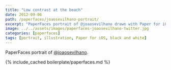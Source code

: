 ```yaml
---
title: "Low contrast at the beach"
date: 2012-09-06
path: /paperfaces/joaosevilhano-portrait/
excerpt: "PaperFaces portrait of @joaosevilhano drawn with Paper for iOS on an iPad."
image: ../../assets/images/paperfaces-joaosevilhano-twitter.jpg
categories: [paperfaces]
tags: [portrait, illustration, Paper for iOS, black and white]
---
```


PaperFaces portrait of [@joaosevilhano](https://twitter.com/joaosevilhano).

{% include_cached boilerplate/paperfaces.md %}
